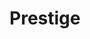 ---
title: Prestige
type: offer
icon: fas fa-layer-group
image: images/offers/prestige.png
color: light-green
content: Lorem
cardinality: 3
---